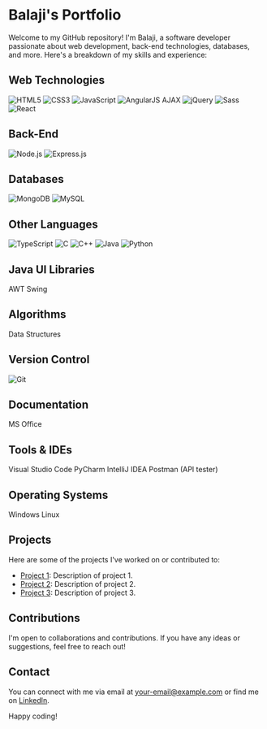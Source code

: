# Balaji's Portfolio

Welcome to my GitHub repository! I'm Balaji, a software developer passionate about web development, back-end technologies, databases, and more. Here's a breakdown of my skills and experience:

## Web Technologies
![HTML5](https://img.shields.io/badge/HTML5-E34F26?style=flat&logo=html5&logoColor=white) ![CSS3](https://img.shields.io/badge/CSS3-1572B6?style=flat&logo=css3&logoColor=white) ![JavaScript](https://img.shields.io/badge/JavaScript-F7DF1E?style=flat&logo=javascript&logoColor=black) ![AngularJS](https://img.shields.io/badge/AngularJS-E23237?style=flat&logo=angularjs&logoColor=white) AJAX ![jQuery](https://img.shields.io/badge/jQuery-0769AD?style=flat&logo=jquery&logoColor=white) ![Sass](https://img.shields.io/badge/Sass-CC6699?style=flat&logo=sass&logoColor=white) ![React](https://img.shields.io/badge/React-61DAFB?style=flat&logo=react&logoColor=white)

## Back-End
![Node.js](https://img.shields.io/badge/Node.js-43853D?style=flat&logo=node.js&logoColor=white) ![Express.js](https://img.shields.io/badge/Express.js-000000?style=flat&logo=express&logoColor=white)

## Databases
![MongoDB](https://img.shields.io/badge/MongoDB-47A248?style=flat&logo=mongodb&logoColor=white) ![MySQL](https://img.shields.io/badge/MySQL-4479A1?style=flat&logo=mysql&logoColor=white)

## Other Languages
![TypeScript](https://img.shields.io/badge/TypeScript-007ACC?style=flat&logo=typescript&logoColor=white) ![C](https://img.shields.io/badge/C-00599C?style=flat&logo=c&logoColor=white) ![C++](https://img.shields.io/badge/C++-00599C?style=flat&logo=c%2B%2B&logoColor=white) ![Java](https://img.shields.io/badge/Java-007396?style=flat&logo=java&logoColor=white) ![Python](https://img.shields.io/badge/Python-3776AB?style=flat&logo=python&logoColor=white)

## Java UI Libraries
AWT Swing

## Algorithms
Data Structures

## Version Control
![Git](https://img.shields.io/badge/Git-F05032?style=flat&logo=git&logoColor=white)

## Documentation
MS Office

## Tools & IDEs
Visual Studio Code PyCharm IntelliJ IDEA Postman (API tester)

## Operating Systems
Windows Linux

## Projects
Here are some of the projects I've worked on or contributed to:
- [Project 1](link-to-project-1): Description of project 1.
- [Project 2](link-to-project-2): Description of project 2.
- [Project 3](link-to-project-3): Description of project 3.

## Contributions
I'm open to collaborations and contributions. If you have any ideas or suggestions, feel free to reach out!

## Contact
You can connect with me via email at [your-email@example.com](mailto:your-email@example.com) or find me on [LinkedIn](https://www.linkedin.com/in/your-profile).

Happy coding!
